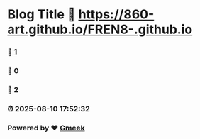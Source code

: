 # Blog Title :link: https://860-art.github.io/FREN8-.github.io 
### :page_facing_up: [1](https://860-art.github.io/FREN8-.github.io/tag.html) 
### :speech_balloon: 0 
### :hibiscus: 2 
### :alarm_clock: 2025-08-10 17:52:32 
### Powered by :heart: [Gmeek](https://github.com/Meekdai/Gmeek)
